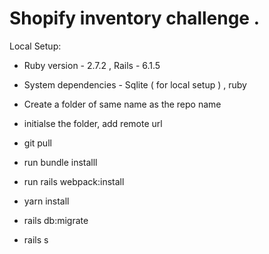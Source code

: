 # Shopify inventory challenge .

Local Setup:

* Ruby version - 2.7.2 , Rails - 6.1.5

* System dependencies - Sqlite ( for local setup ) , ruby 

* Create a folder of same name as the  repo name

* initialse the folder, add remote url

* git pull

* run bundle installl

* run rails webpack:install

* yarn install

* rails db:migrate

* rails s